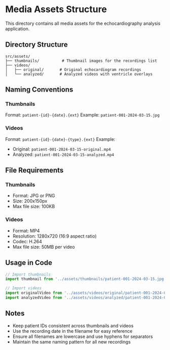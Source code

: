 # Media Assets Structure

This directory contains all media assets for the echocardiography analysis application.

## Directory Structure

```
src/assets/
├── thumbnails/          # Thumbnail images for the recordings list
├── videos/
│   ├── original/       # Original echocardiogram recordings
│   └── analyzed/       # Analyzed videos with ventricle overlays
```

## Naming Conventions

### Thumbnails
Format: `patient-{id}-{date}.{ext}`
Example: `patient-001-2024-03-15.jpg`

### Videos
Format: `patient-{id}-{date}-{type}.{ext}`
Example: 
- Original: `patient-001-2024-03-15-original.mp4`
- Analyzed: `patient-001-2024-03-15-analyzed.mp4`

## File Requirements

### Thumbnails
- Format: JPG or PNG
- Size: 200x150px
- Max file size: 100KB

### Videos
- Format: MP4
- Resolution: 1280x720 (16:9 aspect ratio)
- Codec: H.264
- Max file size: 50MB per video

## Usage in Code

```typescript
// Import thumbnails
import thumbnail from '../assets/thumbnails/patient-001-2024-03-15.jpg'

// Import videos
import originalVideo from '../assets/videos/original/patient-001-2024-03-15-original.mp4'
import analyzedVideo from '../assets/videos/analyzed/patient-001-2024-03-15-analyzed.mp4'
```

## Notes
- Keep patient IDs consistent across thumbnails and videos
- Use the recording date in the filename for easy reference
- Ensure all filenames are lowercase and use hyphens for separators
- Maintain the same naming pattern for all new recordings 